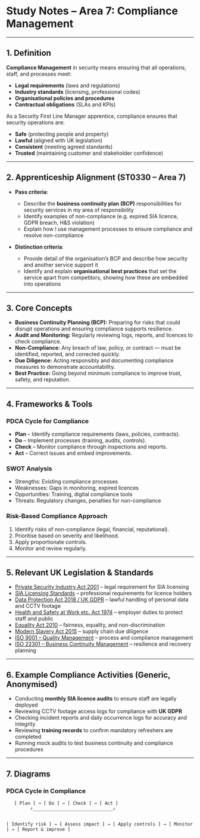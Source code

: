 # Study Notes – Area 7: Compliance Management  

---

## 1. Definition  

**Compliance Management** in security means ensuring that all operations, staff, and processes meet:  
- **Legal requirements** (laws and regulations)  
- **Industry standards** (licensing, professional codes)  
- **Organisational policies and procedures**  
- **Contractual obligations** (SLAs and KPIs)  

As a Security First Line Manager apprentice, compliance ensures that security operations are:  
- **Safe** (protecting people and property)  
- **Lawful** (aligned with UK legislation)  
- **Consistent** (meeting agreed standards)  
- **Trusted** (maintaining customer and stakeholder confidence)  

---

## 2. Apprenticeship Alignment (ST0330 – Area 7)  

- **Pass criteria**:  
  - Describe the **business continuity plan (BCP)** responsibilities for security services in my area of responsibility  
  - Identify examples of non-compliance (e.g. expired SIA licence, GDPR breach, H&S violation)  
  - Explain how I use management processes to ensure compliance and resolve non-compliance  

- **Distinction criteria**:  
  - Provide detail of the organisation’s BCP and describe how security and another service support it  
  - Identify and explain **organisational best practices** that set the service apart from competitors, showing how these are embedded into operations  

---

## 3. Core Concepts  

- **Business Continuity Planning (BCP):** Preparing for risks that could disrupt operations and ensuring compliance supports resilience.  
- **Audit and Monitoring:** Regularly reviewing logs, reports, and licences to check compliance.  
- **Non-Compliance:** Any breach of law, policy, or contract — must be identified, reported, and corrected quickly.  
- **Due Diligence:** Acting responsibly and documenting compliance measures to demonstrate accountability.  
- **Best Practice:** Going beyond minimum compliance to improve trust, safety, and reputation.  

---

## 4. Frameworks & Tools  

### PDCA Cycle for Compliance  
- **Plan** – Identify compliance requirements (laws, policies, contracts).  
- **Do** – Implement processes (training, audits, controls).  
- **Check** – Monitor compliance through inspections and reports.  
- **Act** – Correct issues and embed improvements.  

### SWOT Analysis  
- Strengths: Existing compliance processes  
- Weaknesses: Gaps in monitoring, expired licences  
- Opportunities: Training, digital compliance tools  
- Threats: Regulatory changes, penalties for non-compliance  

### Risk-Based Compliance Approach  
1. Identify risks of non-compliance (legal, financial, reputational).  
2. Prioritise based on severity and likelihood.  
3. Apply proportionate controls.  
4. Monitor and review regularly.  

---

## 5. Relevant UK Legislation & Standards  

- [Private Security Industry Act 2001](https://www.legislation.gov.uk/ukpga/2001/12/contents) – legal requirement for SIA licensing  
- [SIA Licensing Standards](https://www.sia.homeoffice.gov.uk/Pages/licensing.aspx) – professional requirements for licence holders  
- [Data Protection Act 2018 / UK GDPR](https://ico.org.uk/for-organisations/uk-gdpr-guidance-and-resources/) – lawful handling of personal data and CCTV footage  
- [Health and Safety at Work etc. Act 1974](https://www.hse.gov.uk/legislation/hswa.htm) – employer duties to protect staff and public  
- [Equality Act 2010](https://www.legislation.gov.uk/ukpga/2010/15/contents) – fairness, equality, and non-discrimination  
- [Modern Slavery Act 2015](https://www.legislation.gov.uk/ukpga/2015/30/contents) – supply chain due diligence  
- [ISO 9001 – Quality Management](https://www.iso.org/iso-9001-quality-management.html) – process and compliance management  
- [ISO 22301 – Business Continuity Management](https://www.iso.org/standard/75106.html) – resilience and recovery planning  

---

## 6. Example Compliance Activities (Generic, Anonymised)  

- Conducting **monthly SIA licence audits** to ensure staff are legally deployed  
- Reviewing CCTV footage access logs for compliance with **UK GDPR**  
- Checking incident reports and daily occurrence logs for accuracy and integrity  
- Reviewing **training records** to confirm mandatory refreshers are completed  
- Running mock audits to test business continuity and compliance procedures  

---

## 7. Diagrams  

### PDCA Cycle in Compliance  

```text
   [ Plan ] → [ Do ] → [ Check ] → [ Act ]
         ↑______________________________↓


[ Identify risk ] → [ Assess impact ] → [ Apply controls ] → [ Monitor ] → [ Report & improve ]
